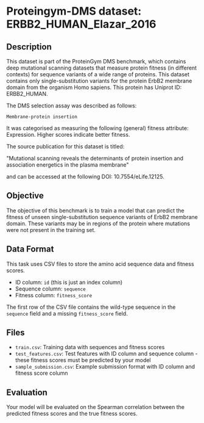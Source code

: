 
# Proteingym-DMS dataset: ERBB2_HUMAN_Elazar_2016

## Description

This dataset is part of the ProteinGym DMS benchmark, which contains deep mutational scanning datasets that measure
protein fitness (in different contexts) for sequence variants of a wide range of proteins. This dataset contains
only single-substitution variants for the protein ErbB2 membrane domain from the organism Homo sapiens. This protein has Uniprot ID: ERBB2_HUMAN. 

The DMS selection assay was described as follows: 

    Membrane-protein insertion

It was categorised as measuring the following (general) fitness attribute: Expression. Higher scores indicate better fitness.

The source publication for this dataset is titled: 

"Mutational scanning reveals the determinants of protein insertion and association energetics in the plasma membrane"

and can be accessed at the following DOI: 10.7554/eLife.12125.

## Objective

The objective of this benchmark is to train a model that can predict the fitness of unseen single-substitution sequence variants of ErbB2 membrane domain.
These variants may be in regions of the protein where mutations were not present in the training set.

## Data Format

This task uses CSV files to store the amino acid sequence data and fitness scores.
- ID column: `id` (this is just an index column)
- Sequence column: `sequence`
- Fitness column: `fitness_score`

The first row of the CSV file contains the wild-type sequence in the `sequence` field and a missing `fitness_score` field.

## Files

- `train.csv`: Training data with sequences and fitness scores
- `test_features.csv`: Test features with ID column and sequence column - these fitness scores must be predicted by your model
- `sample_submission.csv`: Example submission format with ID column and fitness score column

## Evaluation

Your model will be evaluated on the Spearman correlation between the predicted fitness scores and the true fitness scores.
